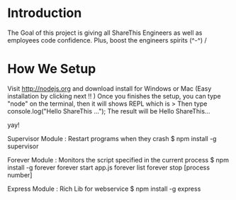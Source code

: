Introduction
============
The Goal of this project is giving all ShareThis Engineers as well as employees code confidence. Plus, boost the engineers spirits (^-^) /

How We Setup
============

Visit http://nodejs.org and download install for Windows or Mac (Easy installation by clicking next !! )
Once you finishes the setup, you can type "node" on the terminal, then it will shows REPL which is >
Then type console.log("Hello ShareThis ...");
The result will be Hello ShareThis...

yay!

Supervisor Module : Restart programs when they crash 
$ npm install -g supervisor

Forever Module : Monitors the script specified in the current process
$ npm install -g forever
forever start app.js
forever list
forever stop [process number]

Express Module : Rich Lib for webservice
$ npm install -g express

